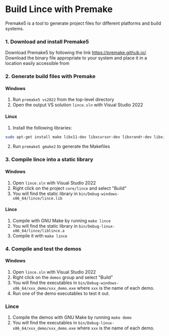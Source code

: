 # Build Lince with Premake

Premake5 is a tool to generate project files for different platforms and build systems.

### 1. Download and install Premake5

Download Premake5 by following the link https://premake.github.io/.
Download the binary file appropriate to your system and place it
in a location easily accessible from 

### 2. Generate build files with Premake

#### Windows

1. Run `premake5 vs2022` from the top-level directory
2. Open the output VS solution `lince.sln` with Visual Studio 2022

#### Linux

1. Install the following libraries:
```bash
sudo apt-get install make libx11-dev libxcursor-dev libxrandr-dev libxinerama-dev libxtst-dev libgl-dev uuid-dev`
```
2. Run `premake5 gmake2` to generate the Makefiles

### 3. Compile lince into a static library

#### Windows

1. Open `lince.sln` with Visual Studio 2022
2. Right click on the project `core/lince` and select "Build"
3. You will find the static library in `bin/Debug-windows-x86_64/lince/lince.lib`

#### Lince

1. Compile with GNU Make by running `make lince`
2. You will find the static library in `bin/Debug-linux-x86_64/lince/liblince.a`
3. Compile it with `make lince`

### 4. Compile and test the demos

#### Windows

1. Open `lince.sln` with Visual Studio 2022
2. Right click on the `demos` group and select "Build"
3. You will find the executables in `bin/Debug-windows-x86_64/xxx_demo/xxx_demo.exe` where `xxx` is the name of each demo.
4. Run one of the demo executables to test it out.

### Lince

1. Compile the demos with GNU Make by running `make demo`
2. You will find the executables in `bin/Debug-linux-x86_64/xxx_demo/xxx_demo.exe` where `xxx` is the name of each demo.

